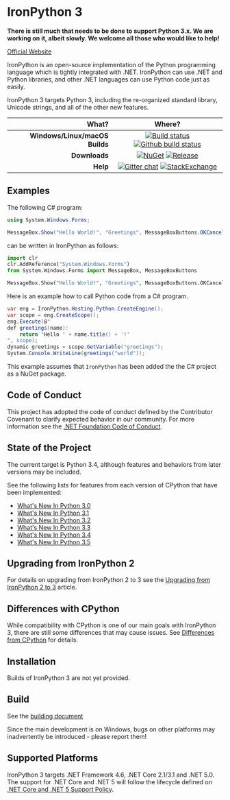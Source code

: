 IronPython 3
============
**There is still much that needs to be done to support Python 3.x. We are working on it, albeit slowly. We welcome all those who would like to help!**

[Official Website](http://ironpython.net)

IronPython is an open-source implementation of the Python programming language which is tightly integrated with .NET. IronPython can use .NET and Python libraries, and other .NET languages can use Python code just as easily.

IronPython 3 targets Python 3, including the re-organized standard library, Unicode strings, and all of the other new features.


| **What?** | **Where?** |
| --------: | :------------: |
| **Windows/Linux/macOS Builds** | [![Build status](https://dotnet.visualstudio.com/IronLanguages/_apis/build/status/ironpython3)](https://dotnet.visualstudio.com/IronLanguages/_build/latest?definitionId=43) [![Github build status](https://github.com/IronLanguages/ironpython3/workflows/CI/badge.svg)](https://github.com/IronLanguages/ironpython3/actions?workflow=CI) |
| **Downloads** | [![NuGet](https://img.shields.io/nuget/vpre/IronPython.svg)](https://www.nuget.org/packages/IronPython/3.4.0-alpha1) [![Release](https://img.shields.io/github/release/IronLanguages/ironpython3.svg?include_prereleases)](https://github.com/IronLanguages/ironpython3/releases/latest)|
| **Help** | [![Gitter chat](https://badges.gitter.im/IronLanguages/ironpython.svg)](https://gitter.im/IronLanguages/ironpython) [![StackExchange](https://img.shields.io/stackexchange/stackoverflow/t/ironpython.svg)](http://stackoverflow.com/questions/tagged/ironpython) |


## Examples

The following C# program:

```cs
using System.Windows.Forms;

MessageBox.Show("Hello World!", "Greetings", MessageBoxButtons.OKCancel);
```

can be written in IronPython as follows:

```py
import clr
clr.AddReference("System.Windows.Forms")
from System.Windows.Forms import MessageBox, MessageBoxButtons

MessageBox.Show("Hello World!", "Greetings", MessageBoxButtons.OKCancel)
```

Here is an example how to call Python code from a C# program.

```cs
var eng = IronPython.Hosting.Python.CreateEngine();
var scope = eng.CreateScope();
eng.Execute(@"
def greetings(name):
    return 'Hello ' + name.title() + '!'
", scope);
dynamic greetings = scope.GetVariable("greetings");
System.Console.WriteLine(greetings("world"));
```
This example assumes that `IronPython` has been added the the C# project as a NuGet package.

## Code of Conduct
This project has adopted the code of conduct defined by the Contributor Covenant to clarify expected behavior in our community.
For more information see the [.NET Foundation Code of Conduct](https://dotnetfoundation.org/code-of-conduct).

## State of the Project
The current target is Python 3.4, although features and behaviors from later versions may be included.

See the following lists for features from each version of CPython that have been implemented:

- [What's New In Python 3.0](WhatsNewInPython30.md)
- [What's New In Python 3.1](WhatsNewInPython31.md)
- [What's New In Python 3.2](WhatsNewInPython32.md)
- [What's New In Python 3.3](WhatsNewInPython33.md)
- [What's New In Python 3.4](WhatsNewInPython34.md)
- [What's New In Python 3.5](WhatsNewInPython35.md)

## Upgrading from IronPython 2
For details on upgrading from IronPython 2 to 3 see the [Upgrading from IronPython 2 to 3](Documentation/upgrading-from-ipy2.md) article.

## Differences with CPython
While compatibility with CPython is one of our main goals with IronPython 3, there are still some differences that may cause issues. See [Differences from CPython](Documentation/differences-from-c-python.md) for details.

## Installation
Builds of IronPython 3 are not yet provided.

## Build
See the [building document](Documentation/building.md)

Since the main development is on Windows, bugs on other platforms may inadvertently be introduced - please report them!

## Supported Platforms
IronPython 3 targets .NET Framework 4.6, .NET Core 2.1/3.1 and .NET 5.0. The support for .NET Core and .NET 5 will follow the lifecycle defined on [.NET Core and .NET 5 Support Policy](https://dotnet.microsoft.com/platform/support/policy/dotnet-core).
